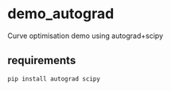 # demo_autograd
Curve optimisation demo using autograd+scipy

## requirements
```pip install autograd scipy```

